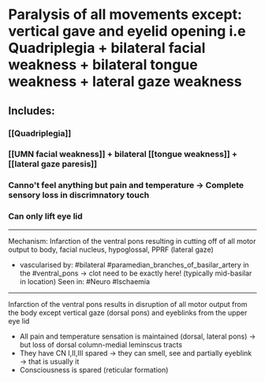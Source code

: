 # Paralysis of all movements except: vertical gave and eyelid opening i.e Quadriplegia + bilateral facial weakness + bilateral tongue weakness + lateral gaze weakness
## Includes:
### [[Quadriplegia]]
### [[UMN facial weakness]] + bilateral [[tongue weakness]] + [[lateral gaze paresis]]
### Canno't feel anything but pain and temperature -> Complete sensory loss in discrimnatory touch
### Can only lift eye lid

---
Mechanism: Infarction of the ventral pons resulting in cutting off of all motor output to body, facial nucleus, hypoglossal, PPRF (lateral gaze)
- vascularised by: #bilateral #paramedian_branches_of_basilar_artery in the #ventral_pons -> clot need to be exactly here! (typically mid-basilar in location)
Seen in: #Neuro #Ischaemia 

---
Infarction of the ventral pons results in disruption of all motor output from the body except vertical gaze (dorsal pons) and eyeblinks from the upper eye lid

- All pain and temperature sensation is maintained (dorsal, lateral pons) -> but loss of dorsal column-medial leminscus tracts
- They have CN I,II,III spared -> they can smell, see and partially eyeblink -> that is usually it
- Consciousness is spared (reticular formation)
